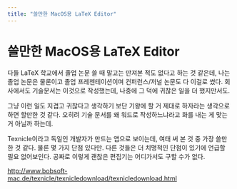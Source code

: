 ```yaml
---
title: "쓸만한 MacOS용 LaTeX Editor"
---
```

# 쓸만한 MacOS용 LaTeX Editor


다들 LaTeX 학교에서 졸업 논문 쓸 때 말고는 만져본 적도 없다고 하는 것 같은데, 나는 졸업 논문은 물론이고 졸업 프레젠테이션이며 컨퍼런스/저널 논문도 다 이걸로 썼다. 회사에서도 기술문서는 이것으로 작성했는데, 나중에 그 덕에 귀찮은 일을 더 했지만서도. 




그냥 이런 일도 지겹고 귀찮다고 생각하기 보단 기왕에 할 거 제대로 하자라는 생각으로 하면 할만한 것 같다. 오히려 기술 문서를 왜 워드로 작성하느냐라고 화를 내는 게 맞는 거 아닐까 하는데.




Texnicle이라고 독일인 개발자가 만드는 앱으로 보이는데, 여태 써 본 것 중 가장 쓸만한 것 같다. 물론 몇 가지 단점 있다만. 다른 것들은 더 치명적인 단점이 있기에 언급할 필요 없어보인다. 공짜로 이렇게 괜찮은 편집기는 어디가서도 구할 수가 없다.




http://www.bobsoft-mac.de/texnicle/texnicledownload/texnicledownload.html





